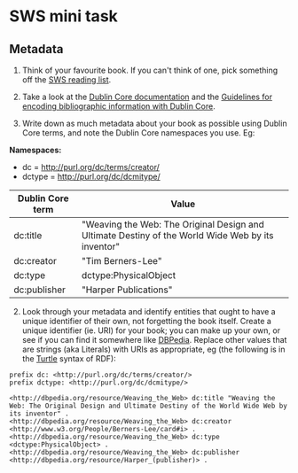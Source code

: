 # SWS mini task

## Metadata 

1. Think of your favourite book. If you can't think of one, pick something off the [SWS reading list](http://www.inf.ed.ac.uk/teaching/courses/sws/#course-info).

2. Take a look at the [Dublin Core documentation](http://purl.org/dc/terms/) and the [Guidelines for encoding bibliographic information with Dublin Core](http://dublincore.org/documents/dc-citation-guidelines/).

3. Write down as much metadata about your book as possible using Dublin Core terms, and note the Dublin Core namespaces you use. Eg:

**Namespaces:**

* dc = http://purl.org/dc/terms/creator/
* dctype = http://purl.org/dc/dcmitype/

| Dublin Core term | Value |
| ---------------- | ----- |
| dc:title | "Weaving the Web: The Original Design and Ultimate Destiny of the World Wide Web by its inventor" |
| dc:creator | "Tim Berners-Lee" |
| dc:type | dctype:PhysicalObject |
| dc:publisher | "Harper Publications" |


2. Look through your metadata and identify entities that ought to have a unique identifier of their own, not forgetting the book itself. Create a unique identifier (ie. URI) for your book; you can make up your own, or see if you can find it somewhere like [DBPedia](http://dbpedia.org). Replace other values that are strings (aka Literals) with URIs as appropriate, eg (the following is in the [Turtle](http://www.w3.org/TR/turtle/) syntax of RDF):

```
prefix dc: <http://purl.org/dc/terms/creator/>
prefix dctype: <http://purl.org/dc/dcmitype/>

<http://dbpedia.org/resource/Weaving_the_Web> dc:title "Weaving the Web: The Original Design and Ultimate Destiny of the World Wide Web by its inventor" .
<http://dbpedia.org/resource/Weaving_the_Web> dc:creator <http://www.w3.org/People/Berners-Lee/card#i> .
<http://dbpedia.org/resource/Weaving_the_Web> dc:type <dctype:PhysicalObject> .
<http://dbpedia.org/resource/Weaving_the_Web> dc:publisher <http://dbpedia.org/resource/Harper_(publisher)> .
```

